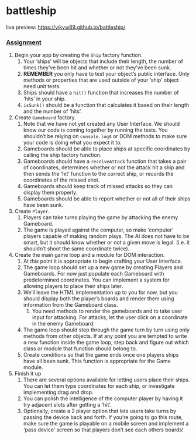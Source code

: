 # battleship

live preview: https://vikyw89.github.io/battleship/

<section id="assignment">
  <h3><a href="#assignment" class="anchor-link">Assignment</a></h3>

  <div class="lesson-content__panel">
    <ol>
      <li>Begin your app by creating the <code>Ship</code> factory function.
        <ol>
          <li>Your ‘ships’ will be objects that include their length, the number of times they’ve been hit and whether or not they’ve been sunk.</li>
          <li><strong>REMEMBER</strong> you only have to test your object’s public interface.  Only methods or properties that are used outside of your ‘ship’ object need unit tests.</li>
          <li>Ships should have a <code>hit()</code> function that increases the number of ‘hits’ in your ship.</li>
          <li><code>isSunk()</code> should be a function that calculates it based on their length and the number of ‘hits’.</li>
        </ol>
      </li>
      <li>Create <code>Gameboard</code> factory.
        <ol>
          <li>Note that we have not yet created any User Interface.  We should know our code is coming together by running the tests.  You shouldn’t be relying on <code>console.log</code>s or DOM methods to make sure your code is doing what you expect it to.</li>
          <li>Gameboards should be able to place ships at specific coordinates by calling the ship factory function.</li>
          <li>Gameboards should have a <code>receiveAttack</code> function that takes a pair of coordinates, determines whether or not the attack hit a ship and then sends the ‘hit’ function to the correct ship, or records the coordinates of the missed shot.</li>
          <li>Gameboards should keep track of missed attacks so they can display them properly.</li>
          <li>Gameboards should be able to report whether or not all of their ships have been sunk.</li>
        </ol>
      </li>
      <li>Create <code>Player</code>.
        <ol>
          <li>Players can take turns playing the game by attacking the enemy Gameboard.</li>
          <li>The game is played against the computer, so make ‘computer’ players capable of making random plays.  The AI does not have to be smart, but it should know whether or not a given move is legal. (i.e. it shouldn’t shoot the same coordinate twice).</li>
        </ol>
      </li>
      <li>Create the main game loop and a module for DOM interaction.
        <ol>
          <li>At <em>this</em> point it is appropriate to begin crafting your User Interface.</li>
          <li>The game loop should set up a new game by creating Players and Gameboards.  For now just populate each Gameboard with predetermined coordinates.  You can implement a system for allowing players to place their ships later.</li>
          <li>We’ll leave the HTML implementation up to you for now, but you should display both the player’s boards and render them using information from the Gameboard class.
            <ol>
              <li>You need methods to render the gameboards and to take user input for attacking.  For attacks, let the user click on a coordinate in the enemy Gameboard.</li>
            </ol>
          </li>
          <li>The game loop should step through the game turn by turn using only methods from other objects.  If at any point you are tempted to write a new function inside the game loop, step back and figure out which class or module that function should belong to.</li>
          <li>Create conditions so that the game ends once one players ships have all been sunk.  This function is appropriate for the Game module.</li>
        </ol>
      </li>
      <li>Finish it up
        <ol>
          <li>There are several options available for letting users place their ships.  You can let them type coordinates for each ship, or investigate implementing drag and drop.</li>
          <li>You can polish the intelligence of the computer player by having it try adjacent slots after getting a ‘hit’.</li>
          <li>Optionally, create a 2 player option that lets users take turns by passing the device back and forth.  If you’re going to go this route, make sure the game is playable on a mobile screen and implement a ‘pass device’ screen so that players don’t see each others boards!</li>
        </ol>
      </li>
    </ol>
  </div>
</section>